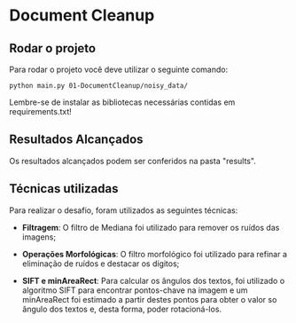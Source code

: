 # Document Cleanup

## Rodar o projeto

Para rodar o projeto você deve utilizar o seguinte comando:

```
python main.py 01-DocumentCleanup/noisy_data/
```

Lembre-se de instalar as bibliotecas necessárias contidas em requirements.txt!


## Resultados Alcançados

Os resultados alcançados podem ser conferidos na pasta "results".

## Técnicas utilizadas

Para realizar o desafio, foram utilizados as seguintes técnicas:

- <b>Filtragem</b>: O filtro de Mediana foi utilizado para remover os ruídos das imagens;

- <b>Operações Morfológicas</b>: O filtro morfológico foi utilizado para refinar a eliminação de ruídos e destacar os dígitos;

- <b>SIFT e minAreaRect</b>: Para calcular os ângulos dos textos, foi utilizado o algoritmo SIFT para encontrar pontos-chave na imagem e um minAreaRect foi estimado a partir destes pontos para obter o valor so ângulo dos textos e, desta forma, poder rotacioná-los.
